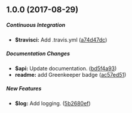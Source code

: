 ## 1.0.0 (2017-08-29)

##### Continuous Integration

* **$travisci:** Add .travis.yml ([a74d47dc](https://github.com/jessie-codes/gelf-file/commit/a74d47dc63824b9be67812ea55a244dbc774aad8))

##### Documentation Changes

* **$api:** Update documentation. ([bd5f4a93](https://github.com/jessie-codes/gelf-file/commit/bd5f4a93d24d20dd1922e4cf64204af4fab36fab))
* **readme:** add Greenkeeper badge ([ac57ed51](https://github.com/jessie-codes/gelf-file/commit/ac57ed516a7ca6c3ae4c523e425837ae07ac64a4))

##### New Features

* **$log:** Add logging. ([5b2680ef](https://github.com/jessie-codes/gelf-file/commit/5b2680efaccb5840fa017405d592a3956b053219))

